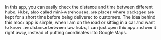 In this app, you can easily check the distance and time between different hubs. Hubs, also called mini-warehouses, are places where packages are kept for a short time before being delivered to customers. The idea behind this mock app is simple, when I am on the road or sitting in a car and want to know the distance between two hubs, I can just open this app and see it right away, instead of putting coordinates into Google Maps.

